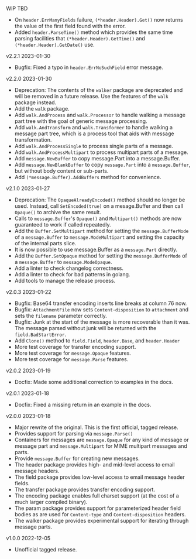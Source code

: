 WIP  TBD

 * On `header.ErrManyFields` failure, `(*header.Header).Get()` now returns the value of the first field found with the error.
 * Added `header.ParseTime()` method which provides the same time parsing facilities that `(*header.Header).GetTime()` and `(*header.Header).GetDate()` use.

v2.2.1  2023-01-30

 * Bugfix: Fixed a typo in `header.ErrNoSuchField` error message.

v2.2.0  2023-01-30

 * Deprecation: The contents of the `walker` package are deprecated and will be removed in a future release. Use the features of the `walk` package instead.
 * Add the `walk` package.
 * Add `walk.AndProcess` and `walk.Processor` to handle walking a message part tree with the goal of generic message processing.
 * Add `walk.AndTransform` and `walk.Transformer` to handle walking a message part tree, which is a process tool that aids with message transformation.
 * Add `walk.AndProcessSingle` to process single parts of a message.
 * Add `walk.AndProcessMultipart` to process multipart parts of a message.
 * Add `message.NewBuffer` to copy message.Part into a message.Buffer.
 * Add `message.NewBlankBuffer` to copy `message.Part` into a `message.Buffer`, but without body content or sub-parts.
 * Add `(*message.Buffer).AddBuffers` method for convenience.

v2.1.0  2023-01-27

 * Deprecation: The `OpaqueAlreadyEncoded()` method should no longer be used. Instead, call `SetEncoded(true)` on a mesage.Buffer and then call `Opaque()` to archive the same result.
 * Calls to `message.Buffer`'s `Opaque()` and `Multipart()` methods are now guaranteed to work if called repeatedly.
 * Add the `Buffer.SetMultipart` method for setting the `message.BufferMode` of a `message.Buffer` to `message.ModeMultipart` and setting the capacity of the internal parts slice.
 * It is now possible to use message.Buffer as a `message.Part` directly.
 * Add the `Buffer.SetOpaque` method for setting the `message.BufferMode` of a `message.Buffer` to `message.ModeOpaque`.
 * Add a linter to check changelog correctness.
 * Add a linter to check for bad patterns in golang.
 * Add tools to manage the release process.

v2.0.3  2023-01-22

 * Bugfix: Base64 transfer encoding inserts line breaks at column 76 now.
 * Bugfix: `AttachmentFile` now sets `Content-disposition` to `attachment` and sets the `filename` parameter correctly.
 * Bugfix: Junk at the start of the message is more recoverable than it was. The message parsed without junk will be returned with the `field.BadStartError`.
 * Add `Clone()` method to `field.Field`, `header.Base`, and `header.Header`
 * More test coverage for transfer encoding support.
 * More test coverage for `message.Opaque` features.
 * More test coverage for `message.Parse` features.

v2.0.2  2023-01-19

 * Docfix: Made some additional correction to examples in the docs.

v2.0.1  2023-01-18

 * Docfix: Fixed a missing return in an example in the docs.

v2.0.0  2023-01-18

 * Major rewrite of the original. This is the first official, tagged release.
 * Provides support for parsing via `message.Parse()`
 * Containers for messages are `message.Opaque` for any kind of message or message part and `message.Multipart` for MIME multipart messages and parts.
 * Provide `message.Buffer` for creating new messages.
 * The header package provides high- and mid-level access to email message headers.
 * The field package provides low-level access to email message header fields.
 * The transfer package provides transfer encoding support.
 * The encoding package enables full charset support (at the cost of a much larger compiled binary).
 * The param package provides support for parameterized header field bodies as are used for `Content-type` and `Content-disposition` headers.
 * The walker package provides experimental support for iterating through message parts.

v1.0.0  2022-12-05

 * Unofficial tagged release.
